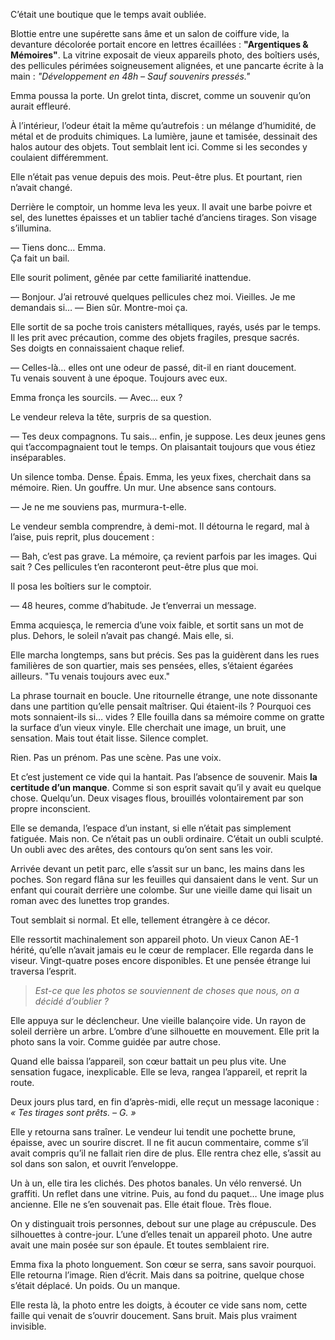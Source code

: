 C’était une boutique que le temps avait oubliée.

Blottie entre une supérette sans âme et un salon de coiffure vide, la devanture décolorée portait encore en lettres écaillées : **"Argentiques & Mémoires"**. La vitrine exposait de vieux appareils photo, des boîtiers usés, des pellicules périmées soigneusement alignées, et une pancarte écrite à la main : _"Développement en 48h – Sauf souvenirs pressés."_

Emma poussa la porte. Un grelot tinta, discret, comme un souvenir qu’on aurait effleuré.

À l’intérieur, l’odeur était la même qu’autrefois : un mélange d’humidité, de métal et de produits chimiques. La lumière, jaune et tamisée, dessinait des halos autour des objets. Tout semblait lent ici. Comme si les secondes y coulaient différemment.

Elle n’était pas venue depuis des mois. Peut-être plus. Et pourtant, rien n’avait changé.

Derrière le comptoir, un homme leva les yeux. Il avait une barbe poivre et sel, des lunettes épaisses et un tablier taché d’anciens tirages. Son visage s’illumina.

— Tiens donc… Emma.  
Ça fait un bail.

Elle sourit poliment, gênée par cette familiarité inattendue.

— Bonjour. J’ai retrouvé quelques pellicules chez moi. Vieilles. Je me demandais si…
— Bien sûr. Montre-moi ça.

Elle sortit de sa poche trois canisters métalliques, rayés, usés par le temps. Il les prit avec précaution, comme des objets fragiles, presque sacrés.  
Ses doigts en connaissaient chaque relief.

— Celles-là… elles ont une odeur de passé, dit-il en riant doucement.  
Tu venais souvent à une époque. Toujours avec eux.

Emma fronça les sourcils.
— Avec… eux ?

Le vendeur releva la tête, surpris de sa question.

— Tes deux compagnons. Tu sais… enfin, je suppose. Les deux jeunes gens qui t’accompagnaient tout le temps. On plaisantait toujours que vous étiez inséparables.

Un silence tomba. Dense. Épais. Emma, les yeux fixes, cherchait dans sa mémoire. Rien. Un gouffre. Un mur. Une absence sans contours.

— Je ne me souviens pas, murmura-t-elle.

Le vendeur sembla comprendre, à demi-mot. Il détourna le regard, mal à l’aise, puis reprit, plus doucement :

— Bah, c’est pas grave. La mémoire, ça revient parfois par les images. Qui sait ? Ces pellicules t’en raconteront peut-être plus que moi.

Il posa les boîtiers sur le comptoir.

— 48 heures, comme d’habitude. Je t’enverrai un message.

Emma acquiesça, le remercia d’une voix faible, et sortit sans un mot de plus. Dehors, le soleil n’avait pas changé. Mais elle, si.

Elle marcha longtemps, sans but précis. Ses pas la guidèrent dans les rues familières de son quartier, mais ses pensées, elles, s’étaient égarées ailleurs. "Tu venais toujours avec eux."

La phrase tournait en boucle. Une ritournelle étrange, une note dissonante dans une partition qu’elle pensait maîtriser. Qui étaient-ils ? Pourquoi ces mots sonnaient-ils si… vides ?
Elle fouilla dans sa mémoire comme on gratte la surface d’un vieux vinyle. Elle cherchait une image, un bruit, une sensation. Mais tout était lisse. Silence complet.

Rien. Pas un prénom. Pas une scène. Pas une voix.

Et c’est justement ce vide qui la hantait. Pas l’absence de souvenir. Mais **la certitude d’un manque**. Comme si son esprit savait qu’il y avait eu quelque chose. Quelqu’un. Deux visages flous, brouillés volontairement par son propre inconscient.

Elle se demanda, l’espace d’un instant, si elle n’était pas simplement fatiguée. Mais non. Ce n’était pas un oubli ordinaire. C’était un oubli sculpté. Un oubli avec des arêtes, des contours qu’on sent sans les voir.

Arrivée devant un petit parc, elle s’assit sur un banc, les mains dans les poches. Son regard flâna sur les feuilles qui dansaient dans le vent. Sur un enfant qui courait derrière une colombe. Sur une vieille dame qui lisait un roman avec des lunettes trop grandes.

Tout semblait si normal. Et elle, tellement étrangère à ce décor.

Elle ressortit machinalement son appareil photo. Un vieux Canon AE-1 hérité, qu’elle n’avait jamais eu le cœur de remplacer. Elle regarda dans le viseur. Vingt-quatre poses encore disponibles. Et une pensée étrange lui traversa l’esprit.

> _Est-ce que les photos se souviennent de choses que nous, on a décidé d’oublier ?_

Elle appuya sur le déclencheur. Une vieille balançoire vide. Un rayon de soleil derrière un arbre. L’ombre d’une silhouette en mouvement. Elle prit la photo sans la voir. Comme guidée par autre chose.

Quand elle baissa l’appareil, son cœur battait un peu plus vite. Une sensation fugace, inexplicable. Elle se leva, rangea l’appareil, et reprit la route.

Deux jours plus tard, en fin d’après-midi, elle reçut un message laconique : _« Tes tirages sont prêts. – G. »_

Elle y retourna sans traîner. Le vendeur lui tendit une pochette brune, épaisse, avec un sourire discret. Il ne fit aucun commentaire, comme s’il avait compris qu’il ne fallait rien dire de plus. Elle rentra chez elle, s’assit au sol dans son salon, et ouvrit l’enveloppe.

Un à un, elle tira les clichés. Des photos banales. Un vélo renversé. Un graffiti. Un reflet dans une vitrine. Puis, au fond du paquet… Une image plus ancienne. Elle ne s’en souvenait pas. Elle était floue. Très floue.

On y distinguait trois personnes, debout sur une plage au crépuscule. Des silhouettes à contre-jour. L’une d’elles tenait un appareil photo. Une autre avait une main posée sur son épaule. Et toutes semblaient rire.

Emma fixa la photo longuement. Son cœur se serra, sans savoir pourquoi. Elle retourna l’image. Rien d’écrit. Mais dans sa poitrine, quelque chose s’était déplacé. Un poids. Ou un manque.

Elle resta là, la photo entre les doigts, à écouter ce vide sans nom, cette faille qui venait de s’ouvrir doucement. Sans bruit. Mais plus vraiment invisible.

